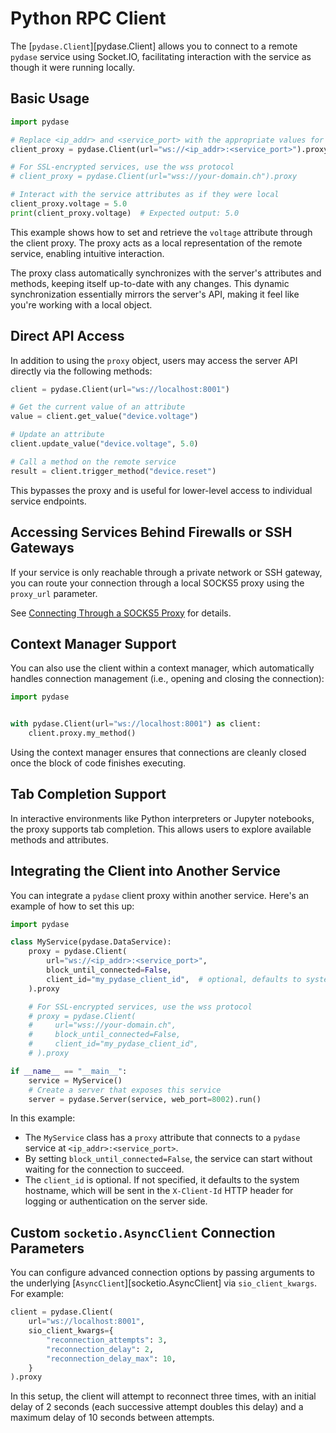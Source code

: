 # Python RPC Client

The [`pydase.Client`][pydase.Client] allows you to connect to a remote `pydase` service using Socket.IO, facilitating interaction with the service as though it were running locally.

## Basic Usage

```python
import pydase

# Replace <ip_addr> and <service_port> with the appropriate values for your service
client_proxy = pydase.Client(url="ws://<ip_addr>:<service_port>").proxy

# For SSL-encrypted services, use the wss protocol
# client_proxy = pydase.Client(url="wss://your-domain.ch").proxy

# Interact with the service attributes as if they were local
client_proxy.voltage = 5.0
print(client_proxy.voltage)  # Expected output: 5.0
```

This example shows how to set and retrieve the `voltage` attribute through the client proxy.
The proxy acts as a local representation of the remote service, enabling intuitive interaction.

The proxy class automatically synchronizes with the server's attributes and methods, keeping itself up-to-date with any changes. This dynamic synchronization essentially mirrors the server's API, making it feel like you're working with a local object.

## Direct API Access

In addition to using the `proxy` object, users may access the server API directly via the following methods:

```python
client = pydase.Client(url="ws://localhost:8001")

# Get the current value of an attribute
value = client.get_value("device.voltage")

# Update an attribute
client.update_value("device.voltage", 5.0)

# Call a method on the remote service
result = client.trigger_method("device.reset")
```

This bypasses the proxy and is useful for lower-level access to individual service endpoints.

## Accessing Services Behind Firewalls or SSH Gateways

If your service is only reachable through a private network or SSH gateway, you can route your connection through a local SOCKS5 proxy using the `proxy_url` parameter.

See [Connecting Through a SOCKS5 Proxy](../advanced/SOCKS-Proxy.md) for details.

## Context Manager Support

You can also use the client within a context manager, which automatically handles connection management (i.e., opening and closing the connection):

```python
import pydase


with pydase.Client(url="ws://localhost:8001") as client:
    client.proxy.my_method()
```

Using the context manager ensures that connections are cleanly closed once the block of code finishes executing.

## Tab Completion Support

In interactive environments like Python interpreters or Jupyter notebooks, the proxy supports tab completion. This allows users to explore available methods and attributes.

## Integrating the Client into Another Service

You can integrate a `pydase` client proxy within another service. Here's an example of how to set this up:

```python
import pydase

class MyService(pydase.DataService):
    proxy = pydase.Client(
        url="ws://<ip_addr>:<service_port>",
        block_until_connected=False,
        client_id="my_pydase_client_id",  # optional, defaults to system hostname
    ).proxy

    # For SSL-encrypted services, use the wss protocol
    # proxy = pydase.Client(
    #     url="wss://your-domain.ch",
    #     block_until_connected=False,
    #     client_id="my_pydase_client_id",
    # ).proxy

if __name__ == "__main__":
    service = MyService()
    # Create a server that exposes this service
    server = pydase.Server(service, web_port=8002).run()
```

In this example:
- The `MyService` class has a `proxy` attribute that connects to a `pydase` service at `<ip_addr>:<service_port>`.
- By setting `block_until_connected=False`, the service can start without waiting for the connection to succeed.
- The `client_id` is optional. If not specified, it defaults to the system hostname, which will be sent in the `X-Client-Id` HTTP header for logging or authentication on the server side.

## Custom `socketio.AsyncClient` Connection Parameters

You can configure advanced connection options by passing arguments to the underlying [`AsyncClient`][socketio.AsyncClient] via `sio_client_kwargs`. For example:

```python
client = pydase.Client(
    url="ws://localhost:8001",
    sio_client_kwargs={
        "reconnection_attempts": 3,
        "reconnection_delay": 2,
        "reconnection_delay_max": 10,
    }
).proxy
```

In this setup, the client will attempt to reconnect three times, with an initial delay of 2 seconds (each successive attempt doubles this delay) and a maximum delay of 10 seconds between attempts.
